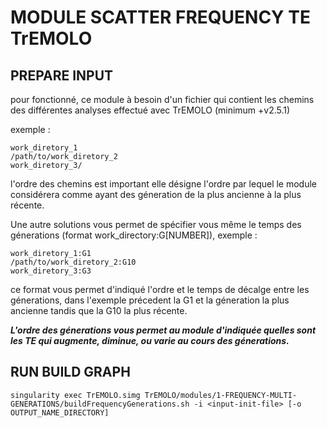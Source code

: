 # MODULE SCATTER FREQUENCY TE TrEMOLO

## PREPARE INPUT

pour fonctionné, ce module à besoin d'un fichier qui contient les chemins des différentes analyses effectué avec TrEMOLO (minimum +v2.5.1)

exemple : 

```
work_diretory_1
/path/to/work_diretory_2
work_diretory_3/
```

l'ordre des chemins est important elle désigne l'ordre par lequel le module considérera comme ayant des géneration de la plus ancienne à la plus récente.

Une autre solutions vous permet de spécifier vous même le temps des génerations (format work_directory:G[NUMBER]), exemple :

```
work_diretory_1:G1
/path/to/work_diretory_2:G10
work_diretory_3:G3
```

ce format vous permet d'indiqué l'ordre et le temps de décalge entre les génerations, dans l'exemple précedent la G1 et la géneration la plus ancienne tandis que la G10 la plus récente.

***L'ordre des génerations vous permet au module d'indiquée quelles sont les TE qui augmente, diminue, ou varie au cours des génerations.***


## RUN BUILD GRAPH

```
singularity exec TrEMOLO.simg TrEMOLO/modules/1-FREQUENCY-MULTI-GENERATIONS/buildFrequencyGenerations.sh -i <input-init-file> [-o OUTPUT_NAME_DIRECTORY]
```

